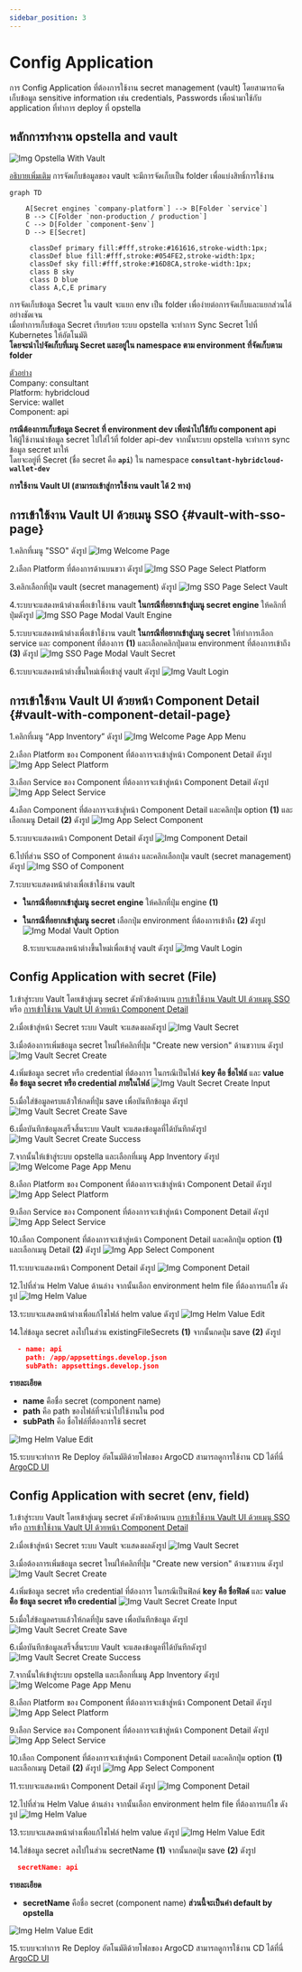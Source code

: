 ```yaml
---
sidebar_position: 3
---
```


# Config Application

การ Config Application ที่ต้องการใช้งาน secret management (vault) โดยสามารถจัดเก็บข้อมูล sensitive information เช่น credentials, Passwords เพื่อนำมาใช้กับ application ที่ทำการ deploy ที่ opstella

## หลักการทำงาน opstella and vault

![Img Opstella With Vault](/images/usecase/config-application/24.png)

<ins>อธิบายเพิ่มเติม</ins>
การจัดเก็บข้อมูลของ vault จะมีการจัดเก็บเป็น folder เพื่อแบ่งสิทธิ์การใช้งาน <br/>

```mermaid
graph TD

    A[Secret engines `company-platform`] --> B[Folder `service`]
    B --> C[Folder `non-production / production`]
    C --> D[Folder `component-$env`]
    D --> E[Secret]

     classDef primary fill:#fff,stroke:#161616,stroke-width:1px;
     classDef blue fill:#fff,stroke:#054FE2,stroke-width:1px;
     classDef sky fill:#fff,stroke:#16D8CA,stroke-width:1px;
     class B sky
     class D blue
     class A,C,E primary

```

การจัดเก็บข้อมูล Secret ใน vault จะแยก env เป็น folder เพื่อง่ายต่อการจัดเก็บและแยกส่วนได้อย่างชัดเจน <br/>
เมื่อทำการเก็บข้อมูล Secret เรียบร้อย ระบบ opstella จะทำการ Sync Secret ไปที่ Kubernetes ให้อัตโนมัติ <br/>
**โดยจะนำไปจัดเก็บที่เมนู Secret และอยู่ใน namespace ตาม environment ที่จัดเก็บตาม folder**

<ins>ตัวอย่าง</ins> <br/>
Company: consultant <br/>
Platform: hybridcloud <br/>
Service: wallet <br/>
Component: api <br/>

**กรณีต้องการเก็บข้อมูล Secret ที่ environment dev เพื่อนำไปใช้กับ component api** <br/>
ให้ผู้ใช้งานนำข้อมูล secret ไปใส่ไว้ที่ folder api-dev จากนั้นระบบ opstella จะทำการ sync ข้อมูล secret มาให้ <br/>
โดยจะอยู่ที่ Secret (ชื่อ secret คือ **`api`**) ใน namespace **`consultant-hybridcloud-wallet-dev`**

**การใช้งาน Vault UI (สามารถเข้าสู่การใช้งาน vault ได้ 2 ทาง)**

## การเข้าใช้งาน Vault UI ด้วยเมนู SSO {#vault-with-sso-page}

1.คลิกที่เมนู "SSO" ดังรูป
![Img Welcome Page](/images/usecase/config-application/00.png)

2.เลือก Platform ที่ต้องการด้านบนขวา ดังรูป
![Img SSO Page Select Platform](/images/usecase/config-application/01.png)

3.คลิกเลือกที่ปุ่ม vault (secret management) ดังรูป
![Img SSO Page Select Vault](/images/usecase/config-application/02.png)

4.ระบบจะแสดงหน้าต่างเพื่อเข้าใช้งาน vault **ในกรณีที่อยากเข้าสู่เมนู secret engine** ให้คลิกที่ปุ่มดังรูป
![Img SSO Page Modal Vault Engine](/images/usecase/config-application/03.png)

5.ระบบจะแสดงหน้าต่างเพื่อเข้าใช้งาน vault **ในกรณีที่อยากเข้าสู่เมนู secret** ให้ทำการเลือก service และ component ที่ต้องการ **(1)** และเลือกคลิกปุ่มตาม environment ที่ต้องการเข้าถึง **(3)** ดังรูป
![Img SSO Page Modal Vault Secret](/images/usecase/config-application/04.png)

6.ระบบจะแสดงหน้าต่างขึ้นใหม่เพื่อเข้าสู่ vault ดังรูป
![Img Vault Login](/images/usecase/config-application/05.png)

## การเข้าใช้งาน Vault UI ด้วยหน้า Component Detail {#vault-with-component-detail-page}

1.คลิกที่เมนู “App Inventory” ดังรูป
![Img Welcome Page App Menu](/images/usecase/config-application/06.png)

2.เลือก Platform ของ Component ที่ต้องการจะเข้าสู่หน้า Component Detail ดังรูป
![Img App Select Platform](/images/usecase/config-application/07.png)

3.เลือก Service ของ Component ที่ต้องการจะเข้าสู่หน้า Component Detail ดังรูป
![Img App Select Service](/images/usecase/config-application/08.png)

4.เลือก Component ที่ต้องการจะเข้าสู่หน้า Component Detail และคลิกปุ่ม option **(1)** และเลือกเมนู Detail **(2)** ดังรูป
![Img App Select Component](/images/usecase/config-application/09.png)

5.ระบบจะแสดงหน้า Component Detail ดังรูป
![Img Component Detail](/images/usecase/config-application/10.png)

6.ไปที่ส่วน SSO of Component ด้านล่าง และคลิกเลือกปุ่ม vault (secret management) ดังรูป
![Img SSO of Component](/images/usecase/config-application/11.png)

7.ระบบจะแสดงหน้าต่างเพื่อเข้าใช้งาน vault

- **ในกรณีที่อยากเข้าสู่เมนู secret engine** ให้คลิกที่ปุ่ม engine **(1)**
- **ในกรณีที่อยากเข้าสู่เมนู secret** เลือกปุ่ม environment ที่ต้องการเข้าถึง **(2)** ดังรูป
  ![Img Modal Vault Option](/images/usecase/config-application/12.png)

  8.ระบบจะแสดงหน้าต่างขึ้นใหม่เพื่อเข้าสู่ vault ดังรูป
  ![Img Vault Login](/images/usecase/config-application/05.png)

## Config Application with secret (File)

1.เข้าสู่ระบบ Vault โดยเข้าสู่เมนู secret ดังหัวข้อด้านบน [การเข้าใช้งาน Vault UI ด้วยเมนู SSO](#vault-with-sso-page) หรือ [การเข้าใช้งาน Vault UI ด้วยหน้า Component Detail](#vault-with-component-detail-page)

2.เมื่อเข้าสู่หน้า Secret ระบบ Vault จะแสดงผลดังรูป
![Img Vault Secret](/images/usecase/config-application/13.png)

3.เมื่อต้องการเพิ่มข้อมูล secret ใหม่ให้คลิกที่ปุ่ม "Create new version" ด้านขวาบน ดังรูป
![Img Vault Secret Create](/images/usecase/config-application/14.png)

4.เพิ่มข้อมูล secret หรือ credential ที่ต้องการ ในกรณีเป็นไฟล์ **key คือ ชื่อไฟล์** และ **value คือ ข้อมูล secret หรือ credential ภายในไฟล์**
![Img Vault Secret Create Input](/images/usecase/config-application/15.png)

5.เมื่อใส่ข้อมูลครบแล้วให้กดที่ปุ่ม save เพื่อบันทึกข้อมูล ดังรูป
![Img Vault Secret Create Save](/images/usecase/config-application/16.png)

6.เมื่อบันทึกข้อมูลเสร็จสิ้นระบบ Vault จะแสดงข้อมูลที่ได้บันทึกดังรูป
![Img Vault Secret Create Success](/images/usecase/config-application/17.png)

7.จากนั้นให้เข้าสู่ระบบ opstella และเลือกที่เมนู App Inventory ดังรูป
![Img Welcome Page App Menu](/images/usecase/config-application/06.png)

8.เลือก Platform ของ Component ที่ต้องการจะเข้าสู่หน้า Component Detail ดังรูป
![Img App Select Platform](/images/usecase/config-application/07.png)

9.เลือก Service ของ Component ที่ต้องการจะเข้าสู่หน้า Component Detail ดังรูป
![Img App Select Service](/images/usecase/config-application/08.png)

10.เลือก Component ที่ต้องการจะเข้าสู่หน้า Component Detail และคลิกปุ่ม option **(1)** และเลือกเมนู Detail **(2)** ดังรูป
![Img App Select Component](/images/usecase/config-application/09.png)

11.ระบบจะแสดงหน้า Component Detail ดังรูป
![Img Component Detail](/images/usecase/config-application/10.png)

12.ไปที่ส่วน Helm Value ด้านล่าง จากนั้นเลือก environment helm file ที่ต้องการแก้ไข ดังรูป
![Img Helm Value](/images/usecase/config-application/18.png)

13.ระบบจะแสดงหน้าต่างเพื่อแก้ไขไฟล์ helm value ดังรูป
![Img Helm Value Edit](/images/usecase/config-application/19.png)

14.ใส่ข้อมูล secret ลงไปในส่วน existingFileSecrets **(1)** จากนั้นกดปุ่ม save **(2)** ดังรูป

```json
  - name: api
    path: /app/appsettings.develop.json
    subPath: appsettings.develop.json
```

**รายละเอียด**

- **name** คือชื่อ secret (component name)
- **path** คือ path ของไฟล์ที่จะนำไปใช้งานใน pod
- **subPath** คือ ชื่อไฟล์ที่ต้องการใช้ secret

![Img Helm Value Edit](/images/usecase/config-application/20.png)

15.ระบบจะทำการ Re Deploy อัตโนมัติด้วยโฟลของ ArgoCD สามารถดูการใช้งาน CD ได้ที่นี่ [ArgoCD UI](./argocd-ui.md)

## Config Application with secret (env, field)

1.เข้าสู่ระบบ Vault โดยเข้าสู่เมนู secret ดังหัวข้อด้านบน [การเข้าใช้งาน Vault UI ด้วยเมนู SSO](#vault-with-sso-page) หรือ [การเข้าใช้งาน Vault UI ด้วยหน้า Component Detail](#vault-with-component-detail-page)

2.เมื่อเข้าสู่หน้า Secret ระบบ Vault จะแสดงผลดังรูป
![Img Vault Secret](/images/usecase/config-application/13.png)

3.เมื่อต้องการเพิ่มข้อมูล secret ใหม่ให้คลิกที่ปุ่ม "Create new version" ด้านขวาบน ดังรูป
![Img Vault Secret Create](/images/usecase/config-application/14.png)

4.เพิ่มข้อมูล secret หรือ credential ที่ต้องการ ในกรณีเป็นฟิลด์ **key คือ ชื่อฟิลด์** และ **value คือ ข้อมูล secret หรือ credential**
![Img Vault Secret Create Input](/images/usecase/config-application/15.png)

5.เมื่อใส่ข้อมูลครบแล้วให้กดที่ปุ่ม save เพื่อบันทึกข้อมูล ดังรูป
![Img Vault Secret Create Save](/images/usecase/config-application/21.png)

6.เมื่อบันทึกข้อมูลเสร็จสิ้นระบบ Vault จะแสดงข้อมูลที่ได้บันทึกดังรูป
![Img Vault Secret Create Success](/images/usecase/config-application/22.png)

7.จากนั้นให้เข้าสู่ระบบ opstella และเลือกที่เมนู App Inventory ดังรูป
![Img Welcome Page App Menu](/images/usecase/config-application/06.png)

8.เลือก Platform ของ Component ที่ต้องการจะเข้าสู่หน้า Component Detail ดังรูป
![Img App Select Platform](/images/usecase/config-application/07.png)

9.เลือก Service ของ Component ที่ต้องการจะเข้าสู่หน้า Component Detail ดังรูป
![Img App Select Service](/images/usecase/config-application/08.png)

10.เลือก Component ที่ต้องการจะเข้าสู่หน้า Component Detail และคลิกปุ่ม option **(1)** และเลือกเมนู Detail **(2)** ดังรูป
![Img App Select Component](/images/usecase/config-application/09.png)

11.ระบบจะแสดงหน้า Component Detail ดังรูป
![Img Component Detail](/images/usecase/config-application/10.png)

12.ไปที่ส่วน Helm Value ด้านล่าง จากนั้นเลือก environment helm file ที่ต้องการแก้ไข ดังรูป
![Img Helm Value](/images/usecase/config-application/18.png)

13.ระบบจะแสดงหน้าต่างเพื่อแก้ไขไฟล์ helm value ดังรูป
![Img Helm Value Edit](/images/usecase/config-application/19.png)

14.ใส่ข้อมูล secret ลงไปในส่วน secretName **(1)** จากนั้นกดปุ่ม save **(2)** ดังรูป

```json
  secretName: api
```

**รายละเอียด**

- **secretName** คือชื่อ secret (component name)
  **ส่วนนี้จะเป็นค่า default by opstella**

![Img Helm Value Edit](/images/usecase/config-application/23.png)

15.ระบบจะทำการ Re Deploy อัตโนมัติด้วยโฟลของ ArgoCD สามารถดูการใช้งาน CD ได้ที่นี่ [ArgoCD UI](./argocd-ui.md)
